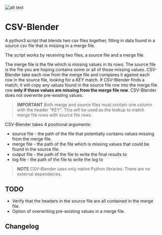 ![alt text][python]
# CSV-Blender
A python3 script that blends two csv files together, filling in data found in a source csv file that is missing in a merge file.

The script works by receiving two files; a source file and a merge file.

The merge file is the file which is missing values in its rows.  The source file is the file you are hoping contains some or all of those missing values.  CSV-Blender take each row from the merge file and compares it against each row in the source file, looking for a *KEY* match.  If CSV-Blender finds a match, it will copy any values found in the source file row into the merge file row **only if those values are missing from the merge file row**.  CSV-Blender does not overwrite pre-existing values.

> **IMPORTANT** Both merge and source files must contain one column with the header "KEY".  This will be used as the lookup to match merge file rows with source file rows.

CSV-Blender takes 4 positional arguments:
* source file - the path of the file that potentially contains values missing from the merge file.  
* merge file - the path of the file which is missing values that could be found in the source file.
* output file - the path of the file to write the final results to
* log file - the path of the file to write the log to

> **NOTE** CSV-Blender uses only native Python libraries.  There are no external dependecies.

## TODO
* Verify that the headers in the source file are all contained in the merge file.
* Option of overwriting pre-existing values in a merge file.

## Changelog

[python]: https://img.shields.io/badge/style-plastic-green.svg?style=plastic,label=python
